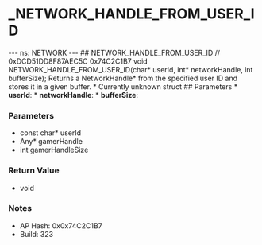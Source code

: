 # _NETWORK_HANDLE_FROM_USER_ID

--- ns: NETWORK --- ## NETWORK_HANDLE_FROM_USER_ID  // 0xDCD51DD8F87AEC5C 0x74C2C1B7 void NETWORK_HANDLE_FROM_USER_ID(char* userId, int* networkHandle, int bufferSize);  Returns a NetworkHandle* from the specified user ID and stores it in a given buffer. * Currently unknown struct  ## Parameters * **userId**: * **networkHandle**: * **bufferSize**:

### Parameters
* const char* userId
* Any* gamerHandle
* int gamerHandleSize

### Return Value
* void

### Notes
* AP Hash: 0x0x74C2C1B7
* Build: 323

